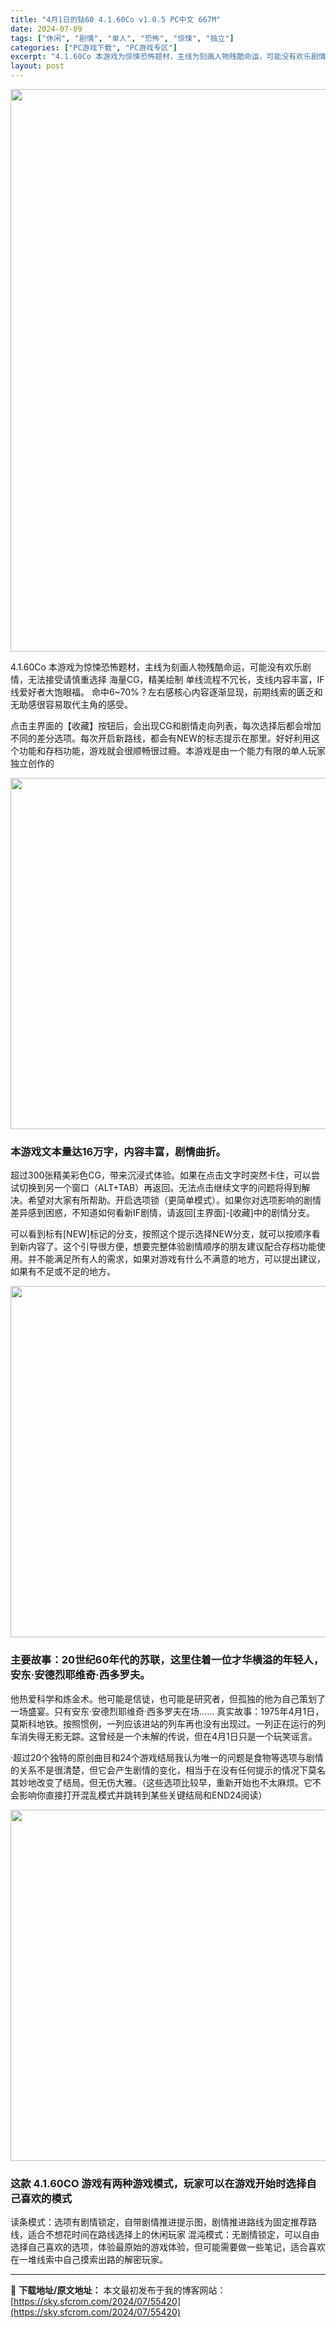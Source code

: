 ```yaml
---
title: "4月1日的钴60 4.1.60Co v1.0.5 PC中文 667M"
date: 2024-07-09
tags: ["休闲", "剧情", "单人", "恐怖", "惊悚", "独立"]
categories: ["PC游戏下载", "PC游戏专区"]
excerpt: "4.1.60Co 本游戏为惊悚恐怖题材，主线为刻画人物残酷命运，可能没有欢乐剧情，无法接受请慎重选择 海量CG，精美绘制 单线流程不冗长，支线内容丰富，IF线爱好者大饱眼福。 命中6~70%？左右感核心内容逐渐显现，前期线索的匮乏和无助感很容易取代主角的感受。 点击主界面的【收藏】按钮后，会出现CG&hellip;"
layout: post
---
```


<img class="size-full wp-image-55424 aligncenter" src="https://sky.sfcrom.com/wp-content/uploads/2024/07/2024070915073650.webp" alt="" width="600" height="900" />

4.1.60Co 本游戏为惊悚恐怖题材，主线为刻画人物残酷命运，可能没有欢乐剧情，无法接受请慎重选择 海量CG，精美绘制 单线流程不冗长，支线内容丰富，IF线爱好者大饱眼福。 命中6~70%？左右感核心内容逐渐显现，前期线索的匮乏和无助感很容易取代主角的感受。

<span>点击主界面的【收藏】按钮后，会出现CG和剧情走向列表，每次选择后都会增加不同的差分选项。每次开启新路线，都会有NEW的标志提示在那里。好好利用这个功能和存档功能，游戏就会很顺畅很过瘾。本游戏是由一个能力有限的单人玩家独立创作的</span>

<img class="alignnone size-full wp-image-55423" src="https://sky.sfcrom.com/wp-content/uploads/2024/07/2024070915073559.webp" alt="" width="1000" height="562" />
<h3>本游戏文本量达16万字，内容丰富，剧情曲折。</h3>
<span>超过300张精美彩色CG，带来沉浸式体验。如果在点击文字时突然卡住，可以尝试切换到另一个窗口（ALT+TAB）再返回。无法点击继续文字的问题将得到解决。希望对大家有所帮助。开启选项锁（更简单模式）。如果你对选项影响的剧情差异感到困惑，不知道如何看新IF剧情，请返回[主界面]-[收藏]中的剧情分支。</span>

<span>可以看到标有[NEW]标记的分支，按照这个提示选择NEW分支，就可以按顺序看到新内容了。这个引导很方便，想要完整体验剧情顺序的朋友建议配合存档功能使用。并不能满足所有人的需求，如果对游戏有什么不满意的地方，可以提出建议，如果有不足或不足的地方。</span>

<img class="alignnone size-full wp-image-55422" src="https://sky.sfcrom.com/wp-content/uploads/2024/07/2024070915073330.webp" alt="" width="1000" height="562" />
<h3><span>主要故事：20世纪60年代的苏联，这里住着一位才华横溢的年轻人，安东·安德烈耶维奇·西多罗夫。</span></h3>
<span>他热爱科学和炼金术。他可能是信徒，也可能是研究者，但孤独的他为自己策划了一场盛宴。只有安东·安德烈耶维奇·西多罗夫在场…… 真实故事：1975年4月1日，莫斯科地铁。按照惯例，一列应该进站的列车再也没有出现过。一列正在运行的列车消失得无影无踪。这曾经是一个未解的传说，但在4月1日只是一个玩笑谣言。</span>

<span>·超过20个独特的原创曲目和24个游戏结局我认为唯一的问题是食物等选项与剧情的关系不是很清楚，但它会产生剧情的变化，相当于在没有任何提示的情况下莫名其妙地改变了结局。但无伤大雅。（这些选项比较早，重新开始也不太麻烦。它不会影响你直接打开混乱模式并跳转到某些关键结局和END24阅读）</span>

<img class="alignnone size-full wp-image-55421" src="https://sky.sfcrom.com/wp-content/uploads/2024/07/2024070915073131.webp" alt="" width="1000" height="562" />
<h3><span>这款 4.1.60CO 游戏有两种游戏模式，玩家可以在游戏开始时选择自己喜欢的模式</span></h3>
<span>读条模式：选项有剧情锁定，自带剧情推进提示图，剧情推进路线为固定推荐路线，适合不想花时间在路线选择上的休闲玩家 混沌模式：无剧情锁定，可以自由选择自己喜欢的选项，体验最原始的游戏体验，但可能需要做一些笔记，适合喜欢在一堆线索中自己摸索出路的解密玩家。</span>

---
📖 **下载地址/原文地址：** 本文最初发布于我的博客网站：[https://sky.sfcrom.com/2024/07/55420](https://sky.sfcrom.com/2024/07/55420)
